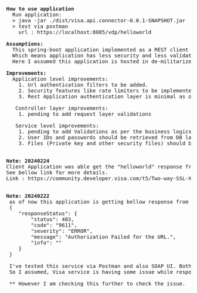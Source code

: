 <pre>
<b>How to use application</b>
  Run application:
  > java -jar ./dist/visa.api.connector-0.0.1-SNAPSHOT.jar
  > test via postman 
  	url : https://localhost:8085/vdp/helloworld

<b>Assumptions:</b>
  This spring-boot application implemented as a REST client where anyone can call API to retrieve data. 
  Which means application has less security and less validations.
  Here I assumed this application is hosted in de-militarized zone where APIs can access by other services within the same private subnet.

<b>Improvements:</b>
  Application level improvements:
    1. Url authentication filters to be added.
    2. Security features like rate limiters to be implemented or handle via Saas level.
    3. Rest Application authentication layer is minimal as of now.
    
   Controller layer improvements:
    1. pending to add request layer validations
 
   Service level improvements:
   	1. pending to add Validations as per the business logics
	2. User IDs and passwords should be retrieved from DB layer
	3. Files (Private key and other security files) should be stored in secure repository or byte stream in DB
	
	
<b>Note: 20240224</b>
Client Application was able get the "helloworld" response from API after re-generating new set of keys in new API project.
See bellow link for more details.
Link : https://community.developer.visa.com/t5/Two-way-SSL-X-Pay-Token/9611-Error-Hello-World-Example/m-p/23771

 
<b>Note: 20240222</b>
 as of now this application is getting bellow response from the service.
 {
    "responseStatus": {
        "status": 403,
        "code": "9611",
        "severity": "ERROR",
        "message": "Authorization Failed for the URL.",
        "info": ""
    }
 }
 
 I've tested this service via Postman and also SOAP UI. Both clients are getting same error.
 So I assumed, Visa service is having some issue while responding to client.
 
 ** However I am checking this further to check the issue.
 
 </pre>